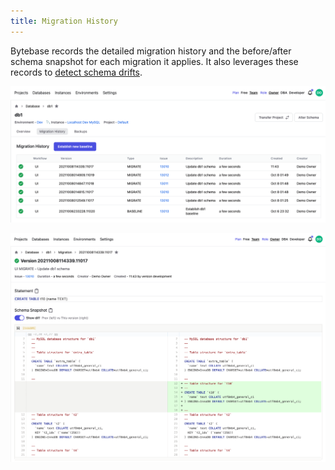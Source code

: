 ```yaml
---
title: Migration History
---
```


Bytebase records the detailed migration history and the before/after schema snapshot for each migration it applies. It also leverages these records to [detect schema drifts](/docs/features/drift-detection).

![schema-migration-bytebase](/static/docs-assets/schema-migration-bytebase.png)

![schema-migration-gitlab](/static/docs-assets/schema-migration-gitlab.png)
